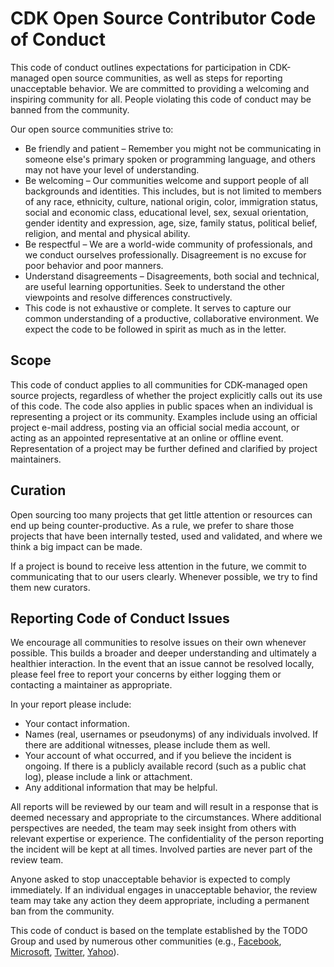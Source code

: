 # CDK Open Source Contributor Code of Conduct

This code of conduct outlines expectations for participation in CDK-managed open source communities, as well as steps for reporting unacceptable behavior. We are committed to providing a welcoming and inspiring community for all. People violating this code of conduct may be banned from the community.

Our open source communities strive to:

- Be friendly and patient – Remember you might not be communicating in someone else's primary spoken or programming language, and others may not have your level of understanding.
- Be welcoming – Our communities welcome and support people of all backgrounds and identities. This includes, but is not limited to members of any race, ethnicity, culture, national origin, color, immigration status, social and economic class, educational level, sex, sexual orientation, gender identity and expression, age, size, family status, political belief, religion, and mental and physical ability.
- Be respectful – We are a world-wide community of professionals, and we conduct ourselves professionally. Disagreement is no excuse for poor behavior and poor manners.
- Understand disagreements – Disagreements, both social and technical, are useful learning opportunities. Seek to understand the other viewpoints and resolve differences constructively.
- This code is not exhaustive or complete. It serves to capture our common understanding of a productive, collaborative environment. We expect the code to be followed in spirit as much as in the letter.

## Scope

This code of conduct applies to all communities for CDK-managed open source projects, regardless of whether the project explicitly calls out its use of this code. The code also applies in public spaces when an individual is representing a project or its community. Examples include using an official project e-mail address, posting via an official social media account, or acting as an appointed representative at an online or offline event. Representation of a project may be further defined and clarified by project maintainers.

## Curation

Open sourcing too many projects that get little attention or resources can end up being counter-productive. As a rule, we prefer to share those projects that have been internally tested, used and validated, and where we think a big impact can be made.

If a project is bound to receive less attention in the future, we commit to communicating that to our users clearly. Whenever possible, we try to find them new curators.

## Reporting Code of Conduct Issues

We encourage all communities to resolve issues on their own whenever possible. This builds a broader and deeper understanding and ultimately a healthier interaction. In the event that an issue cannot be resolved locally, please feel free to report your concerns by either logging them or contacting a maintainer as appropriate.

In your report please include:

- Your contact information.
- Names (real, usernames or pseudonyms) of any individuals involved. If there are additional witnesses, please include them as well.
- Your account of what occurred, and if you believe the incident is ongoing. If there is a publicly available record (such as a public chat log), please include a link or attachment.
- Any additional information that may be helpful.

All reports will be reviewed by our team and will result in a response that is deemed necessary and appropriate to the circumstances. Where additional perspectives are needed, the team may seek insight from others with relevant expertise or experience. The confidentiality of the person reporting the incident will be kept at all times. Involved parties are never part of the review team.

Anyone asked to stop unacceptable behavior is expected to comply immediately. If an individual engages in unacceptable behavior, the review team may take any action they deem appropriate, including a permanent ban from the community.

This code of conduct is based on the template established by the TODO Group and used by numerous other communities (e.g., [Facebook](https://code.facebook.com/pages/876921332402685/open-source-code-of-conduct), [Microsoft](https://opensource.microsoft.com/codeofconduct/), [Twitter](https://engineering.twitter.com/opensource/code-of-conduct), [Yahoo](https://yahoo.github.io/codeofconduct)).

